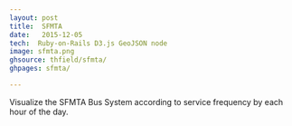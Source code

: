 ```yaml
---
layout: post
title:  SFMTA
date:   2015-12-05
tech:  Ruby-on-Rails D3.js GeoJSON node
image: sfmta.png
ghsource: thfield/sfmta/
ghpages: sfmta/

---
```

Visualize the SFMTA Bus System according to service frequency by each hour of the day.
